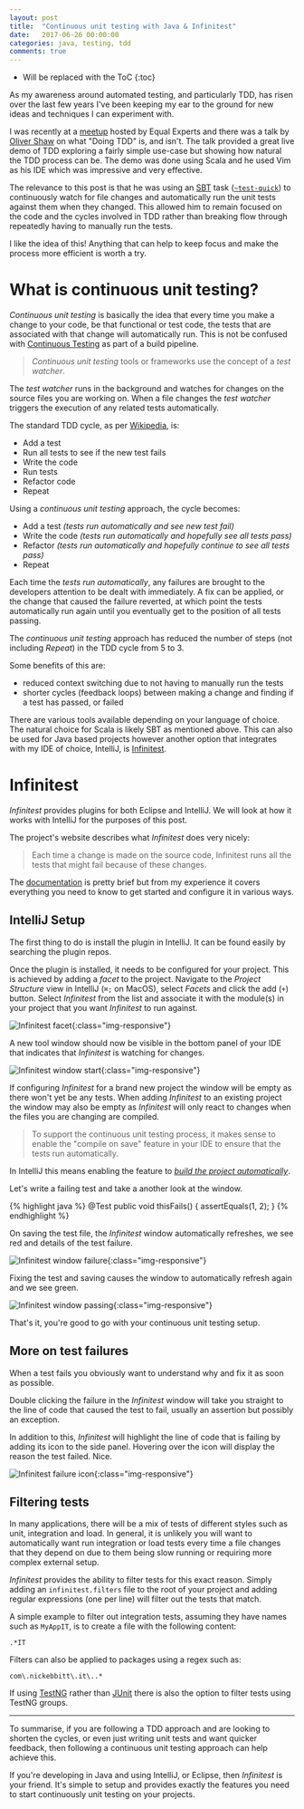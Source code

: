 ```yaml
---
layout: post
title:  "Continuous unit testing with Java & Infinitest"
date:   2017-06-26 00:00:00
categories: java, testing, tdd
comments: true
---
```


* Will be replaced with the ToC
{:toc}

As my awareness around automated testing, and particularly TDD, has risen over the last few years I've been keeping my ear to the ground for new ideas and techniques I can experiment with.

I was recently at a [meetup](https://www.meetup.com/Expert-Talks-Manchester/events/238434029/) hosted by Equal Experts and there was a talk by [Oliver Shaw](https://twitter.com/olly_shaw) on what "Doing TDD" is, and isn't. The talk provided a great live demo of TDD exploring a fairly simple use-case but showing how natural the TDD process can be. The demo was done using Scala and he used Vim as his IDE which was impressive and very effective.

The relevance to this post is that he was using an [SBT](http://www.scala-sbt.org/) task ([`~test-quick`](http://www.scala-sbt.org/0.13/docs/Testing.html#testQuick)) to continuously watch for file changes and automatically run the unit tests against them when they changed. This allowed him to remain focused on the code and the cycles involved in TDD rather than breaking flow through repeatedly having to manually run the tests.

I like the idea of this! Anything that can help to keep focus and make the process more efficient is worth a try.

# What is continuous unit testing?
_Continuous unit testing_ is basically the idea that every time you make a change to your code, be that functional or test code, the tests that are associated with that change will automatically run. This is not be confused with [Continuous Testing](https://en.wikipedia.org/wiki/Continuous_testing) as part of a build pipeline.

> _Continuous unit testing_ tools or frameworks use the concept of a _test watcher_.

The _test watcher_ runs in the background and watches for changes on the source files you are working on. When a file changes the _test watcher_ triggers the execution of any related tests automatically.

The standard TDD cycle, as per [Wikipedia](https://en.wikipedia.org/wiki/Test-driven_development#Test-driven_development_cycle), is:

 * Add a test
 * Run all tests to see if the new test fails
 * Write the code
 * Run tests
 * Refactor code
 * Repeat

Using a _continuous unit testing_ approach, the cycle becomes:

 * Add a test _(tests run automatically and see new test fail)_
 * Write the code _(tests run automatically and hopefully see all tests pass)_
 * Refactor _(tests run automatically and hopefully continue to see all tests pass)_
 * Repeat

Each time the _tests run automatically_, any failures are brought to the developers attention to be dealt with immediately. A fix can be applied, or the change that caused the failure reverted, at which point the tests automatically run again until you eventually get to the position of all tests passing.

The _continuous unit testing_ approach has reduced the number of steps (not including _Repeat_) in the TDD cycle from 5 to 3.

Some benefits of this are:

 * reduced context switching due to not having to manually run the tests
 * shorter cycles (feedback loops) between making a change and finding if a test has passed, or failed

There are various tools available depending on your language of choice. The natural choice for Scala is likely SBT as mentioned above. This can also be used for Java based projects however another option that integrates with my IDE of choice, IntelliJ, is [Infinitest](https://infinitest.github.io/).

# Infinitest
_Infinitest_ provides plugins for both Eclipse and IntelliJ. We will look at how it works with IntelliJ for the purposes of this post.

The project's website describes what _Infinitest_ does very nicely:

> Each time a change is made on the source code, Infinitest runs all the tests that might fail because of these changes.

The [documentation](http://infinitest.github.io/doc/user_guide.html) is pretty brief but from my experience it covers everything you need to know to get started and configure it in various ways.

## IntelliJ Setup

The first thing to do is install the plugin in IntelliJ. It can be found easily by searching the plugin repos.

Once the plugin is installed, it needs to be configured for your project. This is achieved by adding a _facet_ to the project. Navigate to the _Project Structure_ view in IntelliJ (`⌘;` on MacOS), select _Facets_ and click the add (`+`) button. Select _Infinitest_ from the list and associate it with the module(s) in your project that you want _Infinitest_ to run against.

![Infinitest facet](/assets/infinitest/infinitest-facet.png){:class="img-responsive"}

A new tool window should now be visible in the bottom panel of your IDE that indicates that _Infinitest_ is watching for changes.

 ![Infinitest window start](/assets/infinitest/infinitest-window-start.png){:class="img-responsive"}

If configuring _Infinitest_ for a brand new project the window will be empty as there won't yet be any tests. When adding _Infinitest_ to an existing project the window may also be empty as _Infinitest_ will only react to changes when the files you are changing are compiled.

> To support the continuous unit testing process, it makes sense to enable the "compile on save" feature in your IDE to ensure that the tests run automatically.

In IntelliJ this means enabling the feature to [_build the project automatically_](https://www.mkyong.com/intellij/intellij-idea-how-to-build-project-automatically/).

Let's write a failing test and take a another look at the window.

{% highlight java %}
@Test
public void thisFails() {
   assertEquals(1, 2);
}
{% endhighlight %}

On saving the test file, the _Infinitest_ window automatically refreshes, we see red and details of the test failure.

![Infinitest window failure](/assets/infinitest/infinitest-window-failure.png){:class="img-responsive"}

Fixing the test and saving causes the window to automatically refresh again and we see green.

![Infinitest window passing](/assets/infinitest/infinitest-window-passing.png){:class="img-responsive"}

That's it, you're good to go with your continuous unit testing setup.

## More on test failures
When a test fails you obviously want to understand why and fix it as soon as possible.

Double clicking the failure in the _Infinitest_ window will take you straight to the line of code that caused the test to fail, usually an assertion but possibly an exception.

In addition to this, _Infinitest_ will highlight the line of code that is failing by adding its icon to the side panel. Hovering over the icon will display the reason the test failed. Nice.

![Infinitest failure icon](/assets/infinitest/infinitest-failure-icon.png){:class="img-responsive"}

## Filtering tests
In many applications, there will be a mix of tests of different styles such as unit, integration and load. In general, it is unlikely you will want to automatically want run integration or load tests every time a file changes that they depend on due to them being slow running or requiring more complex external setup.

_Infinitest_ provides the ability to filter tests for this exact reason. Simply adding an `infinitest.filters` file to the root of your project and adding regular expressions (one per line) will filter out the tests that match.

A simple example to filter out integration tests, assuming they have names such as `MyAppIT`, is to create a file with the following content:

`.*IT`

Filters can also be applied to packages using a regex such as:

`com\.nickebbitt\.it\..*`

If using [TestNG](http://testng.org/doc/) rather than [JUnit](http://junit.org/junit4/) there is also the option to filter tests using TestNG groups.

---

To summarise, if you are following a TDD approach and are looking to shorten the cycles, or even just writing unit tests and want quicker feedback, then following a continuous unit testing approach can help achieve this.

If you're developing in Java and using IntelliJ, or Eclipse, then _Infinitest_ is your friend. It's simple to setup and provides exactly the features you need to start continuously unit testing on your projects.
